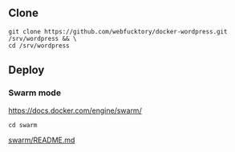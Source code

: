## Clone

```shell
git clone https://github.com/webfucktory/docker-wordpress.git /srv/wordpress && \
cd /srv/wordpress
```

## Deploy

### Swarm mode

<https://docs.docker.com/engine/swarm/>

```shell
cd swarm
```

[swarm/README.md](swarm/README.md)

